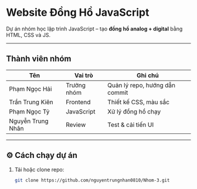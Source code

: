 # Website Đồng Hồ JavaScript

Dự án nhóm học lập trình JavaScript – tạo **đồng hồ analog + digital** bằng HTML, CSS và JS.

---

## Thành viên nhóm
| Tên | Vai trò | Ghi chú |
|-----|----------|---------|
| Phạm Ngọc Hải | Trưởng nhóm | Quản lý repo, hướng dẫn commit |
| Trần Trung Kiên | Frontend | Thiết kế CSS, màu sắc |
| Phạm Ngọc Tỷ | JavaScript | Xử lý đồng hồ chạy |
| Nguyễn Trung Nhân | Review | Test & cải tiến UI |

---

## ⚙️ Cách chạy dự án
1. Tải hoặc clone repo:
   ```bash
   git clone https://github.com/nguyentrungnhan0810/Nhom-3.git

